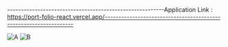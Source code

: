 ---------------------------------------------------------Application Link : https://port-folio-react.vercel.app/------------------------------------------------------------------

![A](https://user-images.githubusercontent.com/54927584/124359193-89ee1a80-dc41-11eb-80a7-74a1e8cdf363.JPG)
![B](https://user-images.githubusercontent.com/54927584/124359194-8bb7de00-dc41-11eb-838f-6191cde58bff.JPG)
